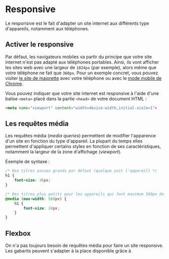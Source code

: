 # Responsive

Le responsive est le fait d'adapter un site internet aux différents type d'appareils, notamment aux téléphones.

## Activer le responsive

Par défaut, les navigateurs mobiles va partir du principe que votre site internet n'est pas adapté aux téléphones portables. Ainsi, ils vont afficher les sites web avec une largeur de `1024px` (par exemple), alors même que votre téléphone ne fait que `360px`. Pour un exemple concret, vous pouvez visiter [le site de majorette](https://www.majorette.com/fr/accueil/) avec votre téléphone ou avec le [mode mobile de Chrome](https://developers.google.com/web/tools/chrome-devtools/device-mode/#viewport).

Vous pouvez indiquer que votre site internet est responsive à l'aide d'une balise `<meta>` placé dans la partie `<head>` de votre document HTML :

```html
<meta name="viewport" content="width=device-width,initial-scale=1">
```

## Les requêtes média

Les requêtes média (_media queries_) permettent de modifier l'apparence d'un site en fonction du type d'appareil. La plupart du temps elles permettent d'appliquer certains styles en fonction de ses caractéristiques, notamment la largeur de la zone d'affichage (_viewport_).

Exemple de syntaxe :

```css
/* Des titres asssez grands par défaut (quelque soit l'appareil) */
h1 {  
	font-size: 36px;  
}

/* Des titres plus petits pour les appareils qui font maximum 560px de large */
@media (max-width: 560px) {  
	h1 {  
		font-size: 24px;  
	}
}
```

## Flexbox

On n'a pas toujours besoin de requêtes média pour faire un site responsive. Les gabarits peuvent s'adapter à la place disponible grâce à 
<!--stackedit_data:
eyJoaXN0b3J5IjpbNDQ4NjM3OTYsMTExMTQ4Njg1NiwtMTIzNT
E1OTUwMywtMTAwNTMxNTcwOCwtMTU5MzE4ODAzMiwxODQ2MzQ5
ODk4LC0xNDE4MTk5MDcxLDE3NzI0OTUzOTYsMTE0MjU4OTkyMS
wtMzM0OTYyMTZdfQ==
-->
